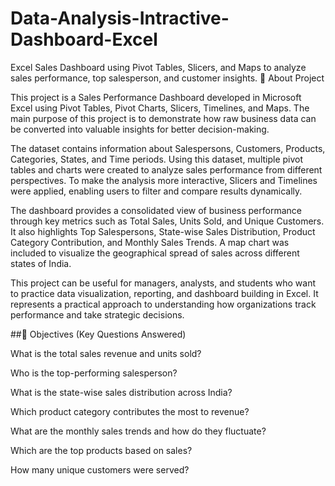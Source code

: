 # Data-Analysis-Intractive-Dashboard-Excel
Excel Sales Dashboard using Pivot Tables, Slicers, and Maps to analyze sales performance, top salesperson, and customer insights.
📌 About Project

This project is a Sales Performance Dashboard developed in Microsoft Excel using Pivot Tables, Pivot Charts, Slicers, Timelines, and Maps. The main purpose of this project is to demonstrate how raw business data can be converted into valuable insights for better decision-making.

The dataset contains information about Salespersons, Customers, Products, Categories, States, and Time periods. Using this dataset, multiple pivot tables and charts were created to analyze sales performance from different perspectives. To make the analysis more interactive, Slicers and Timelines were applied, enabling users to filter and compare results dynamically.

The dashboard provides a consolidated view of business performance through key metrics such as Total Sales, Units Sold, and Unique Customers. It also highlights Top Salespersons, State-wise Sales Distribution, Product Category Contribution, and Monthly Sales Trends. A map chart was included to visualize the geographical spread of sales across different states of India.

This project can be useful for managers, analysts, and students who want to practice data visualization, reporting, and dashboard building in Excel. It represents a practical approach to understanding how organizations track performance and take strategic decisions.

##🎯 Objectives (Key Questions Answered)

What is the total sales revenue and units sold?

Who is the top-performing salesperson?

What is the state-wise sales distribution across India?

Which product category contributes the most to revenue?

What are the monthly sales trends and how do they fluctuate?

Which are the top products based on sales?

How many unique customers were served?
